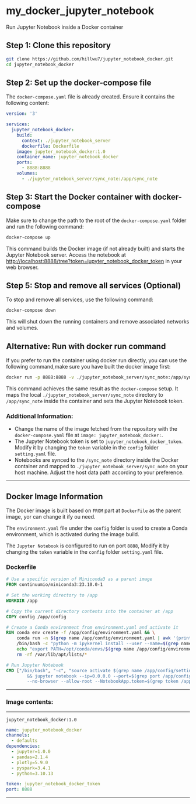 # my_docker_jupyter_notebook
Run Jupyter Notebook inside a Docker container

## Step 1: Clone this repository
```bash
git clone https://github.com/hillwu7/jupyter_notebook_docker.git
cd jupyter_notebook_docker
```

## Step 2: Set up the docker-compose file
The `docker-compose.yaml` file is already created. Ensure it contains the following content:

```yaml
version: '3'

services:
  jupyter_notebook_docker:
    build:
      context: ./jupyter_notebook_server
      dockerfile: Dockerfile
    image: jupyter_notebook_docker:1.0
    container_name: jupyter_notebook_docker
    ports:
      - 8888:8888
    volumes:
      - ./jupyter_notebook_server/sync_note:/app/sync_note

```

## Step 3: Start the Docker container with docker-compose
Make sure to change the path to the root of the `docker-compose.yaml` folder and run the following command:

```bash
docker-compose up 
```

This command builds the Docker image (if not already built) and starts the Jupyter Notebook server. Access the notebook at [http://localhost:8888/tree?token=jupyter_notebook_docker_token](http://localhost:8888/tree?token=jupyter_notebook_docker_token) in your web browser.

## Step 5: Stop and remove all services (Optional)
To stop and remove all services, use the following command:

```bash
docker-compose down 
```

This will shut down the running containers and remove associated networks and volumes.

## Alternative: Run with docker run command
If you prefer to run the container using docker run directly, you can use the following command,make sure you have built the docker image first:

```bash
docker run -p 8888:8888 -v ./jupyter_notebook_server/sync_note:/app/sync_note -e JUPYTER_TOKEN=jupyter_notebook_docker_token jupyter_notebook_docker:1.0
```

This command achieves the same result as the `docker-compose` setup. It maps the local `./jupyter_notebook_server/sync_note` directory to `/app/sync_note` inside the container and sets the Jupyter Notebook token.

### Additional Information:
- Change the name of the image fetched from the repository with the `docker-compose.yaml` file at `image: jupyter_notebook_docker:`.
- The Jupyter Notebook token is set to `jupyter_notebook_docker_token`. Modify it by changing the `token` variable in the `config` folder `setting.yaml` file.
- Notebooks are synced to the `/sync_note` directory inside the Docker container and mapped to `./jupyter_notebook_server/sync_note` on your host machine. Adjust the host data path according to your preference.

---

## Docker Image Information
The Docker image is built based on `FROM` part at `DockerFile` as the parent image, yor can change it ify ou need.

The `environment.yaml` file under the `config` folder is used to create a Conda environment, which is activated during the image build.

The `Jupyter Notebook` is configured to run on port `8888`, Modify it by changing the `token` variable in the `config` folder `setting.yaml` file.

### Dockerfile
```Dockerfile
# Use a specific version of Miniconda3 as a parent image
FROM continuumio/miniconda3:23.10.0-1

# Set the working directory to /app
WORKDIR /app

# Copy the current directory contents into the container at /app
COPY config /app/config

# Create a Conda environment from environment.yaml and activate it
RUN conda env create -f /app/config/environment.yaml && \
    conda run -n $(grep name /app/config/environment.yaml | awk '{print $2}') \
    /bin/bash -c "python -m ipykernel install --user --name=$(grep name /app/config/environment.yaml | awk '{print $2}') --display-name=$(grep name /app/config/environment.yaml | awk '{print $2}')" && \
    echo "export PATH=/opt/conda/envs/$(grep name /app/config/environment.yaml | awk '{print $2}')/bin:$PATH" >> /etc/profile.d/conda.sh && \
    rm -rf /var/lib/apt/lists/*

# Run Jupyter Notebook
CMD ["/bin/bash", "-c", "source activate $(grep name /app/config/setting.yaml | awk '{print $2}') \
        && jupyter notebook --ip=0.0.0.0 --port=$(grep port /app/config/setting.yaml | awk '{print $2}') \
        --no-browser --allow-root --NotebookApp.token=$(grep token /app/config/setting.yaml | awk '{print $2}')"]

```

---

### Image contents:
---

`jupyter_notebook_docker:1.0`

```yaml
name: jupyter_notebook_docker
channels:
  - defaults
dependencies:
  - jupyter=1.0.0
  - pandas=2.1.4
  - plotly=5.9.0
  - pyspark=3.4.1
  - python=3.10.13
```

```yaml
token: jupyter_notebook_docker_token
port: 8888
```

---

